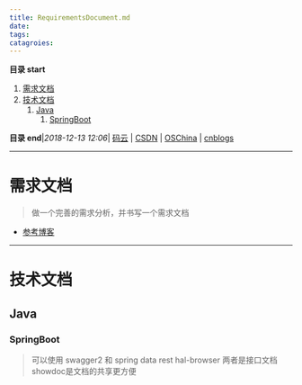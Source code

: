 ```yaml
---
title: RequirementsDocument.md
date: 
tags: 
catagroies: 
---
```


**目录 start**
 
1. [需求文档](#需求文档)
1. [技术文档](#技术文档)
    1. [Java](#java)
        1. [SpringBoot](#springboot)

**目录 end**|_2018-12-13 12:06_| [码云](https://gitee.com/gin9) | [CSDN](http://blog.csdn.net/kcp606) | [OSChina](https://my.oschina.net/kcp1104) | [cnblogs](http://www.cnblogs.com/kuangcp)
****************************************
# 需求文档
> 做一个完善的需求分析，并书写一个需求文档

- [参考博客](http://www.kejilie.com/woshipm/article/6Bri6b.html)


***********************
# 技术文档
## Java
### SpringBoot
> 可以使用 swagger2 和 spring data rest hal-browser 两者是接口文档  
showdoc是文档的共享更方便
